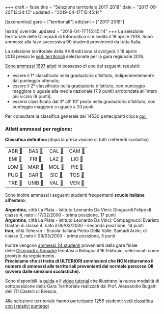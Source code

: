 +++
draft = false
title = "Selezione territoriale 2017-2018"
date = "2017-09-20T13:34:15"
updated = "2019-04-17T15:45:14"

[taxonomies]
gare = ["territoriali"]
edizioni = ["2017-2018"]

[extra]
override_updated = "2019-04-17T15:45:14"
+++
La selezione territoriale delle Olimpiadi di Informatica si è svolta il 18 aprile 2018. Sono ammessi alla fase successiva 90 studenti provenienti da tutta Italia.

<!-- more -->

La selezione territoriale della XVIII edizione si svolgerà il 18 aprile
2018 presso le [sedi territoriali](@/pagine/organizzazione.md) selezionate per la
gara regionale 2018.

[Sono ammessi 1697 atleti](/oldsite/139/1697_Atleti_ammessi_Selezione_Territoriale_18_Aprile_2018.xlsx) in possesso di uno dei seguenti requisiti:

- essere il 1° classificato nella graduatoria d’Istituto, indipendentemente dal punteggio ottenuto;
- essere il 2° classificato nella graduatoria d’Istituto, con punteggio maggiore o uguale alla media nazionale (7.9 punti) arrotondata all’intero più vicino (8 punti);
- essersi classificato dal 3° all' 10° posto nella graduatoria d’Istituto, con punteggio maggiore o uguale a 20 punti.

Per consultare la classifica generale dei 14530 partecipanti clicca [qui.](/oldsite/139/classifica-generale_Scolastica2017.xlsx)

### Atleti ammessi per regione:

**Classifica definitiva** (dopo la presa visione di tutti i referenti scolastici)

|||||
| :--------------------------------------: | :------------------------------------: | :-------------------------------------: | :----------------------------------: |
|  ABR [🔗](/oldsite/139/abruzzo2018.pdf)  | BAS [🔗](/oldsite/139/basilicata2018.pdf) |  CAL [🔗](/oldsite/139/calabria2018.pdf)   | CAM [🔗](/oldsite/139/campania2018.pdf) |
|  EMI [🔗](/oldsite/139/emilia2018.pdf)   |   FRI [🔗](/oldsite/139/friuli2018.pdf)   |    LAZ [🔗](/oldsite/139/lazio2018.pdf)    | LIG [🔗](/oldsite/139/liguria2018.pdf)  |
| LOM [🔗](/oldsite/139/lombardia2018.pdf) |   MAR [🔗](/oldsite/139/marche2018.pdf)   |   MOL [🔗](/oldsite/139/molise2018.pdf)    | PIE [🔗](/oldsite/139/piemonte2018.pdf) |
|  PUG [🔗](/oldsite/139/puglia2018.pdf)   |  SAR [🔗](/oldsite/139/sardegna2018.pdf)  |   SIC [🔗](/oldsite/139/sicilia2018.pdf)   | TOS [🔗](/oldsite/139/toscana2018.pdf)  |
| TRE [🔗](/oldsite/139/trentino2018.pdf)  |   UMB [🔗](/oldsite/139/umbria2018.pdf)   | VAL [🔗](/oldsite/139/valle-aosta2018.pdf) |  VEN [🔗](/oldsite/139/veneto2018.pdf)  |

Sono inoltre ammessi i seguenti studenti frequentanti **scuole italiane all'estero**:

**Argentina**, città La Plata - Istituto Leonardo Da Vinci: Dioguardi Felipe di classe 4, nato il 17/02/2000 - prima posizione, 17 punti <br/>**Argentina**, città La Plata - Istituto Leonardo Da Vinci: Compagnucci Evaristo Gaston di classe 4, nato il 06/03/2000 - seconda posizione, 14 punti<br/>**Iran**, città Teheran - Scuola Italiana Pietro Della Valle: Samadi Arvin, di classe 3, nato il 09/05/2000 - prima posizione, 5 punti

Inoltre vengono [ammessi 24 studenti](/oldsite/139/Olimpiadi_a_squadre_24_sito.xlsx) provenienti dalla gara finale delle [Olimpiadi a Squadre](http://oisquadre.it/) tenutasi a Bologna il 16 febbraio, selezionati come previsto da regolamento. <br/>**Precisiamo che si tratta di ULTERIORI ammissioni che NON ridurranno il numero di ammessi alle territoriali provenienti dal normale percorso OII (ovvero dalle selezioni scolastiche).**

Sono disponibili la [guida](http://www.imparando.net/sito/olimpiadi_di_informatica.htm) e il [video tutorial](https://www.youtube.com/watch?v=2JbEsQCmkbk) che illustrano la nuova modalità di sottoposizione della Gara Territoriale realizzati dal Prof. Alessandro Bugatti dell'ITI Castelli di Brescia.

Alla selezione territoriale hanno partecipato 1256 studenti: [vedi classifica con i relativi punteggi](/oldsite/139/classifica-generale-SelezioneTerritoriale_2018.xlsx)
